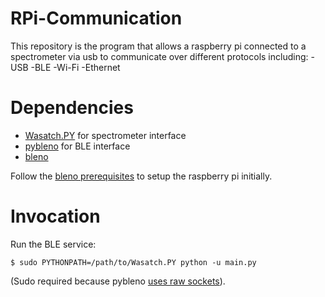# RPi-Communication

This repository is the program that allows a raspberry pi connected to a spectrometer via usb to communicate over different protocols including:
  -USB
  -BLE
  -Wi-Fi
  -Ethernet


# Dependencies

- [Wasatch.PY](https://github.com/WasatchPhotonics/Wasatch.PY) for spectrometer interface
- [pybleno](https://github.com/Adam-Langley/pybleno) for BLE interface
- [bleno](https://github.com/noble/bleno)

Follow the [bleno prerequisites](https://github.com/noble/bleno#prerequisites) to setup the raspberry pi initially. 

# Invocation

Run the BLE service:

    $ sudo PYTHONPATH=/path/to/Wasatch.PY python -u main.py

(Sudo required because pybleno [uses raw sockets](https://github.com/Adam-Langley/pybleno/issues/12#issuecomment-386927390)).
